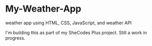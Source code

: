# My-Weather-App
weather app using HTML, CSS, JavaScript, and weather API

I'm building this as part of my SheCodes Plus project. Still a work in progress.
